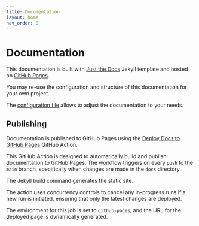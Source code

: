 ```yaml
---
title: Documentation
layout: home
nav_order: 8
---
```


# Documentation

This documentation is built with [Just the Docs](https://just-the-docs.com/)
Jekyll template and hosted on [GitHub Pages](https://pages.github.com/).

[//]: # (#;< META)

You may re-use the configuration and structure of this documentation for your
own project.

[//]: # (#;> META)

The [configuration file](https://github.com/AlexSkrypnyk/scaffold/blob/main/docs/_config.yml)
allows to adjust the documentation to your needs.

## Publishing

Documentation is published to GitHub Pages using the [Deploy Docs to GitHub Pages](https://github.com/AlexSkrypnyk/scaffold/blob/main/.github/workflows/docs.yml) 
GitHub Action. 

This GitHub Action is designed to automatically build and publish documentation
to GitHub Pages. The workflow triggers on every `push` to the `main` branch,
specifically when changes are made in the `docs` directory. 

The Jekyll build command generates the static site.

The action uses concurrency controls to cancel any in-progress runs
if a new run is initiated, ensuring that only the latest changes are deployed.

The environment for this job is set to `github-pages`, and the URL for the
deployed page is dynamically generated.
